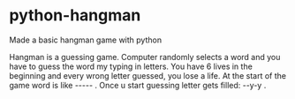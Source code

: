 # python-hangman
Made a basic hangman game with python

Hangman is a guessing game.
Computer randomly selects a word and you have to guess the word my typing in letters.
You have 6 lives in the beginning and every wrong letter guessed, you lose a life.
At the start of the game word is like ----- .
Once u start guessing letter gets filled: --y-y .
